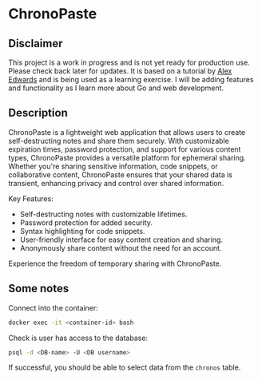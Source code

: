 # ChronoPaste

## Disclaimer

This project is a work in progress and is not yet ready for production use. Please check back later for updates. It is based on a tutorial by [Alex Edwards](https://lets-go.alexedwards.net/) and is being used as a learning exercise. I will be adding features and functionality as I learn more about Go and web development.

## Description

ChronoPaste is a lightweight web application that allows users to create self-destructing notes and share them securely. With customizable expiration times, password protection, and support for various content types, ChronoPaste provides a versatile platform for ephemeral sharing. Whether you're sharing sensitive information, code snippets, or collaborative content, ChronoPaste ensures that your shared data is transient, enhancing privacy and control over shared information.

Key Features:

- Self-destructing notes with customizable lifetimes.
- Password protection for added security.
- Syntax highlighting for code snippets.
- User-friendly interface for easy content creation and sharing.
- Anonymously share content without the need for an account.

Experience the freedom of temporary sharing with ChronoPaste.

## Some notes

Connect into the container:

```bash
docker exec -it <container-id> bash
```

Check is user has access to the database:

```bash
psql -d <DB-name> -U <DB username>
```

If successful, you should be able to select data from the `chronos` table.
